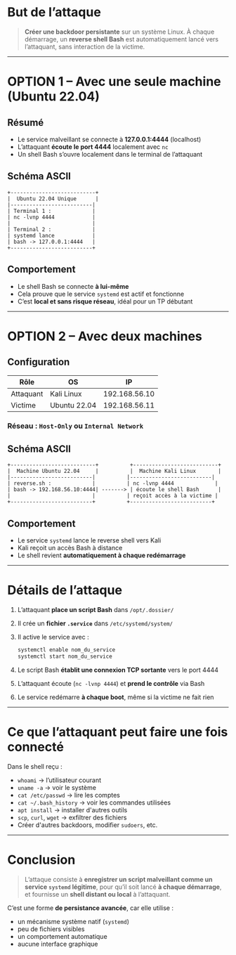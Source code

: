 

# **But de l’attaque**

> **Créer une backdoor persistante** sur un système Linux.
> À chaque démarrage, un **reverse shell Bash** est automatiquement lancé vers l’attaquant, sans interaction de la victime.

---

# **OPTION 1 – Avec une seule machine (Ubuntu 22.04)**

## **Résumé**

* Le service malveillant se connecte à **127.0.0.1:4444** (localhost)
* L’attaquant **écoute le port 4444** localement avec `nc`
* Un shell Bash s’ouvre localement dans le terminal de l’attaquant

## **Schéma ASCII**

```
+---------------------------+
|  Ubuntu 22.04 Unique      |
|--------------------------|
| Terminal 1 :             |
| nc -lvnp 4444            |
|                          |
| Terminal 2 :             |
| systemd lance            |
| bash -> 127.0.0.1:4444   |
+--------------------------+
```

## **Comportement**

* Le shell Bash se connecte **à lui-même**
* Cela prouve que le service `systemd` est actif et fonctionne
* C’est **local et sans risque réseau**, idéal pour un TP débutant

---

# **OPTION 2 – Avec deux machines**

## **Configuration**

| Rôle      | OS           | IP            |
| --------- | ------------ | ------------- |
| Attaquant | Kali Linux   | 192.168.56.10 |
| Victime   | Ubuntu 22.04 | 192.168.56.11 |

### **Réseau** : `Host-Only` ou `Internal Network`

## **Schéma ASCII**

```
+---------------------------+          +---------------------------+
|  Machine Ubuntu 22.04     |          |  Machine Kali Linux       |
|--------------------------|          |--------------------------|
| reverse.sh :             |          | nc -lvnp 4444             |
| bash -> 192.168.56.10:4444| -------> | écoute le shell Bash      |
|                          |          | reçoit accès à la victime |
+--------------------------+          +--------------------------+
```

## **Comportement**

* Le service `systemd` lance le reverse shell vers Kali
* Kali reçoit un accès Bash à distance
* Le shell revient **automatiquement à chaque redémarrage**

---

# **Détails de l’attaque**

1. L’attaquant **place un script Bash** dans `/opt/.dossier/`
2. Il crée un **fichier `.service`** dans `/etc/systemd/system/`
3. Il active le service avec :

   ```bash
   systemctl enable nom_du_service
   systemctl start nom_du_service
   ```
4. Le script Bash **établit une connexion TCP sortante** vers le port 4444
5. L’attaquant écoute (`nc -lvnp 4444`) et **prend le contrôle** via Bash
6. Le service redémarre **à chaque boot**, même si la victime ne fait rien

---

# **Ce que l’attaquant peut faire une fois connecté**

Dans le shell reçu :

* `whoami` → l’utilisateur courant
* `uname -a` → voir le système
* `cat /etc/passwd` → lire les comptes
* `cat ~/.bash_history` → voir les commandes utilisées
* `apt install` → installer d'autres outils
* `scp`, `curl`, `wget` → exfiltrer des fichiers
* Créer d'autres backdoors, modifier `sudoers`, etc.

---

# **Conclusion**

> L’attaque consiste à **enregistrer un script malveillant comme un service `systemd` légitime**, pour qu’il soit lancé **à chaque démarrage**, et fournisse un **shell distant ou local** à l’attaquant.

C’est une forme **de persistance avancée**, car elle utilise :

* un mécanisme système natif (`systemd`)
* peu de fichiers visibles
* un comportement automatique
* aucune interface graphique

